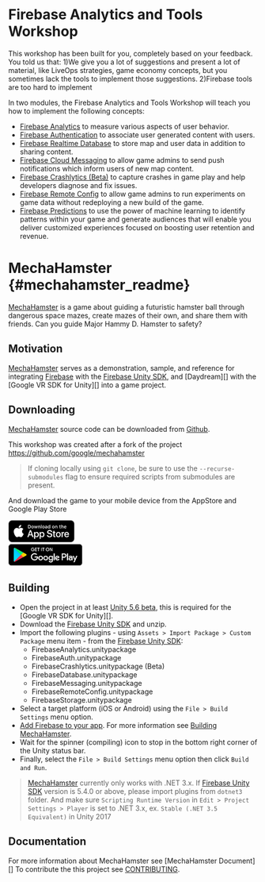 Firebase Analytics and Tools Workshop   
======
This workshop has been built for you, completely based on your feedback. 
You told us that:
1)We give you a lot of suggestions and present a lot of material, like LiveOps strategies, game economy concepts, but you sometimes lack the tools to implement those suggestions.
2)Firebase tools are too hard to implement

In two modules, the Firebase Analytics and Tools Workshop will teach you how to implement the following concepts:

   * [Firebase Analytics][] to measure various aspects of user behavior.
   * [Firebase Authentication][] to associate user generated content with users.
   * [Firebase Realtime Database][] to store map and user data in addition to sharing content.
   * [Firebase Cloud Messaging][] to allow game admins to send push notifications which inform users
     of new map content.
   * [Firebase Crashlytics (Beta)][] to capture crashes in game play and help
     developers diagnose and fix issues.
   * [Firebase Remote Config][] to allow game admins to run experiments on game data without
     redeploying a new build of the game.
   * [Firebase Predictions][] to use the power of machine learning to identify patterns within your game and generate audiences that will enable you deliver customized experiences focused on boosting user retention and revenue.
     

MechaHamster    {#mechahamster_readme}
======

[MechaHamster][] is a game about guiding a futuristic hamster ball through dangerous space mazes,
create mazes of their own, and share them with friends.  Can you guide Major Hammy D. Hamster to
safety?

## Motivation

[MechaHamster][] serves as a demonstration, sample, and reference for integrating
[Firebase][] with the [Firebase Unity SDK][], and [Daydream][] with the [Google VR SDK for Unity][]
into a game project.

## Downloading
[MechaHamster][] source code can be downloaded from [Github][].

This workshop was created after a fork of the project https://github.com/google/mechahamster

> If cloning locally using `git clone`, be sure to use the `--recurse-submodules` flag
> to ensure required scripts from submodules are present.

And download the game to your mobile device from the AppStore and Google Play Store

<a href="https://itunes.apple.com/us/app/mechahamster/id1286046770?mt=8&ign-mpt=uo%3D4">
  <img src="docs/img/app_store_badge.png" width="134px" alt="AppStore"/>
</a>
<br>
<a href="https://play.google.com/store/apps/details?id=com.google.fpl.mechahamster&hl=en">
  <img src="docs/img/google_play_badge.png" width="150px" alt="PlayStore"/>
</a>

## Building

   * Open the project in at least [Unity 5.6 beta][], this is required for the
     [Google VR SDK for Unity][].
   * Download the [Firebase Unity SDK][] and unzip.
   * Import the following plugins - using `Assets > Import Package > Custom Package` menu item -
     from the [Firebase Unity SDK][]:
      * FirebaseAnalytics.unitypackage
      * FirebaseAuth.unitypackage
      * FirebaseCrashlytics.unitypackage (Beta)
      * FirebaseDatabase.unitypackage
      * FirebaseMessaging.unitypackage
      * FirebaseRemoteConfig.unitypackage
      * FirebaseStorage.unitypackage
   * Select a target platform (iOS or Android) using the `File > Build Settings` menu option.
   * [Add Firebase to your app][]. For more information see [Building MechaHamster][].
   * Wait for the spinner (compiling) icon to stop in the bottom right corner of the Unity status
     bar.
   * Finally, select the `File > Build Settings` menu option then click `Build and Run`.

> [MechaHamster][] currently only works with .NET 3.x. If [Firebase Unity SDK][] version is 5.4.0 or
> above, please import plugins from `dotnet3` folder. And make sure `Scripting Runtime Version` in
> `Edit > Project Settings > Player` is set to .NET 3.x, ex. `Stable (.NET 3.5 Equivalent)` in Unity
> 2017

## Documentation
For more information about MechaHamster see [MechaHamster Document][]
To contribute the this project see [CONTRIBUTING][].

  [Add Firebase to your app]: https://firebase.google.com/docs/unity/setup
  [Android]: https://www.android.com/
  [CONTRIBUTING]: https://github.com/google/mechahamster/blob/master/CONTRIBUTING.txt
  [GitHub]: https://github.com/google/mechahamster/
  [Google]: https://google.com
  [Firebase]: https://firebase.google.com/docs/
  [MechaHamster]: https://github.com/google/mechahamster/
  [Firebase Unity SDK]: https://firebase.google.com/docs/unity/setup
  [Unity 5.6 beta]: https://unity3d.com/unity/beta]
  [Firebase Realtime Database]: https://firebase.google.com/docs/database/
  [Firebase Analytics]: https://firebase.google.com/docs/analytics/
  [Firebase Authentication]: https://firebase.google.com/docs/auth/
  [Firebase Cloud Messaging]: https://firebase.google.com/docs/cloud-messaging/
  [Firebase Crashlytics (Beta)]: https://firebase.google.com/docs/crashlytics/
  [Firebase Remote Config]: https://firebase.google.com/docs/remote-config/
  [Firebase Predictions]: https://firebase.google.com/docs/predictions/
  [MechaHamster Documentation]: https://google.github.io/mechahamster/
  [Building MechaHamster]: https://google.github.io/mechahamster/mechahamster_guide_building.html

